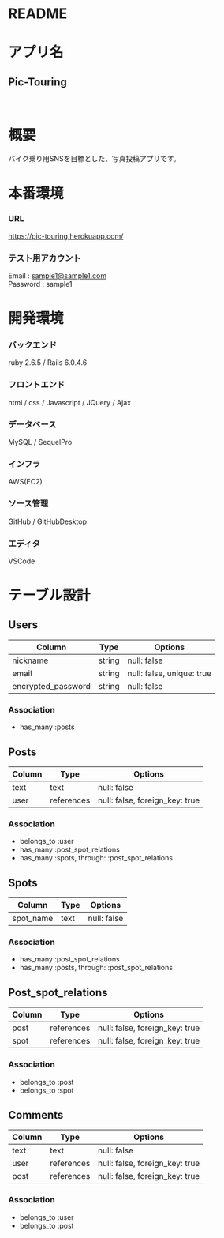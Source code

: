 # README

# アプリ名

## Pic-Touring
<br>

# 概要
バイク乗り用SNSを目標とした、写真投稿アプリです。

# 本番環境
### URL
https://pic-touring.herokuapp.com/  
### テスト用アカウント  
Email : sample1@sample1.com  
Password : sample1

# 開発環境
### バックエンド
ruby 2.6.5 / Rails 6.0.4.6
### フロントエンド
html / css / Javascript / JQuery / Ajax
### データベース
MySQL / SequelPro
### インフラ
AWS(EC2)
### ソース管理
GitHub / GitHubDesktop
### エディタ
VSCode

 
# テーブル設計

## Users

|Column            |Type  |Options                  |
|------------------|------|-------------------------|
|nickname          |string|null: false              |
|email             |string|null: false, unique: true|
|encrypted_password|string|null: false              |

### Association
- has_many :posts

## Posts

|Column         |Type       |Options                       |
|---------------|-----------|------------------------------|
|text           |text       |null: false                   |
|user           |references |null: false, foreign_key: true|

### Association
- belongs_to :user
- has_many :post_spot_relations
- has_many :spots, through: :post_spot_relations

## Spots

|Column    |Type      |Options     |
|----------|----------|------------|
|spot_name |text      |null: false |

### Association
- has_many :post_spot_relations
- has_many :posts, through: :post_spot_relations

## Post_spot_relations

|Column        |Type      |Options                       |
|--------------|----------|------------------------------|
|post          |references|null: false, foreign_key: true|
|spot          |references|null: false, foreign_key: true|

### Association
- belongs_to :post
- belongs_to :spot

## Comments

|Column        |Type      |Options                       |
|--------------|----------|------------------------------|
|text          |text      |null: false                   |
|user          |references|null: false, foreign_key: true|
|post          |references|null: false, foreign_key: true|

### Association
- belongs_to :user
- belongs_to :post

